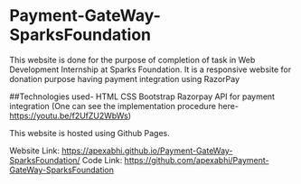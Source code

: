 # Payment-GateWay-SparksFoundation
This website is done for the purpose of completion of task in Web Development Internship at Sparks Foundation.
It is a responsive website for donation purpose having payment integration using RazorPay

##Technologies used-
HTML
CSS
Bootstrap
Razorpay API for payment integration (One can see the implementation procedure here-https://youtu.be/f2UfZU2WbWs)

This website is hosted using Github Pages.

Website Link: https://apexabhi.github.io/Payment-GateWay-SparksFoundation/
Code Link: https://github.com/apexabhi/Payment-GateWay-SparksFoundation
